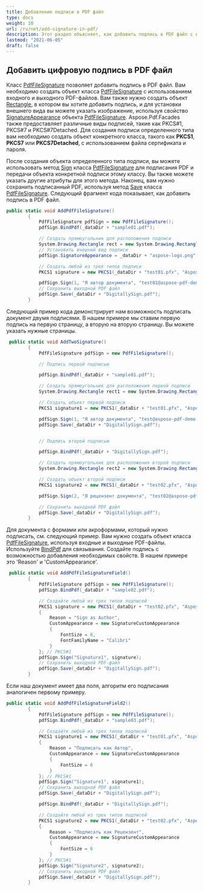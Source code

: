 ```yaml
---
title: Добавление подписи в PDF файл
type: docs
weight: 10
url: /ru/net/add-signature-in-pdf/
description: Этот раздел объясняет, как добавить подпись в PDF файл с использованием класса PdfFileSignature.
lastmod: "2021-06-05"
draft: false
---
```


## Добавить цифровую подпись в PDF файл

Класс [PdfFileSignature](https://reference.aspose.com/pdf/net/aspose.pdf.facades/pdffilesignature) позволяет добавить подпись в PDF файл. Вам необходимо создать объект класса [PdfFileSignature](https://reference.aspose.com/pdf/net/aspose.pdf.facades/pdffilesignature) с использованием входного и выходного PDF-файлов. Вам также нужно создать объект [Rectangle](https://reference.aspose.com/pdf/net/aspose.pdf/rectangle), в котором вы хотите добавить подпись, и для установки внешнего вида вы можете указать изображение, используя свойство [SignatureAppearance](https://reference.aspose.com/pdf/net/aspose.pdf.facades/pdffilesignature/properties/signatureappearance) объекта [PdfFileSignature](https://reference.aspose.com/pdf/net/aspose.pdf.facades/pdffilesignature). Aspose.Pdf.Facades также предоставляет различные виды подписей, такие как PKCS#1, PKCS#7 и PKCS#7Detached. Для создания подписи определенного типа вам необходимо создать объект конкретного класса, такого как **PKCS1**, **PKCS7** или **PKCS7Detached**, с использованием файла сертификата и пароля.

После создания объекта определенного типа подписи, вы можете использовать метод [Sign](https://reference.aspose.com/pdf/net/aspose.pdf.facades/pdffilesignature/methods/sign/index) класса [PdfFileSignature](https://reference.aspose.com/pdf/net/aspose.pdf.facades/pdffilesignature) для подписания PDF и передачи объекта конкретной подписи этому классу. Вы также можете указать другие атрибуты для этого метода. Наконец, вам нужно сохранить подписанный PDF, используя метод [Save](https://reference.aspose.com/pdf/net/aspose.pdf/document/methods/save/index) класса [PdfFileSignature](https://reference.aspose.com/pdf/net/aspose.pdf.facades/pdffilesignature). Следующий фрагмент кода показывает, как добавить подпись в PDF файл.

```csharp
public static void AddPdfFileSignature()
        {
            PdfFileSignature pdfSign = new PdfFileSignature();
            pdfSign.BindPdf(_dataDir + "sample01.pdf");

            // Создать прямоугольник для расположения подписи
            System.Drawing.Rectangle rect = new System.Drawing.Rectangle(10, 10, 300, 50);
            // Установить внешний вид подписи
            pdfSign.SignatureAppearance = _dataDir + "aspose-logo.png";

            // Создать любой из трех типов подписи
            PKCS1 signature = new PKCS1(_dataDir + "test01.pfx", "Aspose2021"); // PKCS#1

            pdfSign.Sign(1, "Я автор документа", "test01@aspose-pdf-demo.local", "Aspose Pdf Demo, Австралия", true, rect, signature);
            // Сохранить выходной PDF файл
            pdfSign.Save(_dataDir + "DigitallySign.pdf");
        }
```
Следующий пример кода демонстрирует нам возможность подписать документ двумя подписями. В нашем примере мы ставим первую подпись на первую страницу, а вторую на вторую страницу. Вы можете указать нужные страницы.

```csharp
 public static void AddTwoSignature()
        {
            PdfFileSignature pdfSign = new PdfFileSignature();

            // Подпись первой подписью

            pdfSign.BindPdf(_dataDir + "sample01.pdf");

            // Создать прямоугольник для расположения первой подписи
            System.Drawing.Rectangle rect1 = new System.Drawing.Rectangle(10, 10, 300, 50);

            // Создать объект первой подписи
            PKCS1 signature1 = new PKCS1(_dataDir + "test01.pfx", "Aspose2021"); // PKCS#1

            pdfSign.Sign(1, "Я автор документа", "test@aspose-pdf-demo.local", "Aspose Pdf Demo, Австралия", true, rect1, signature1);
            pdfSign.Save(_dataDir + "DigitallySign.pdf");


            // Подпись второй подписью

            pdfSign.BindPdf(_dataDir + "DigitallySign.pdf");

            // Создать прямоугольник для расположения второй подписи
            System.Drawing.Rectangle rect2 = new System.Drawing.Rectangle(10, 10, 300, 50);

            // Создать объект второй подписи
            PKCS1 signature2 = new PKCS1(_dataDir + "test02.pfx", "Aspose2021"); // PKCS#1

            pdfSign.Sign(2, "Я рецензент документа", "test02@aspose-pdf-demo.local", "Aspose Pdf Demo, Австралия", true, rect2, signature2);

            // Сохранить выходной PDF файл
            pdfSign.Save(_dataDir + "DigitallySign.pdf");
        }
```

Для документа с формами или акроформами, который нужно подписать, см. следующий пример. 
Вам нужно создать объект класса [PdfFileSignature](https://reference.aspose.com/pdf/net/aspose.pdf.facades/pdffilesignature), используя входные и выходные PDF-файлы. Используйте [BindPdf](https://reference.aspose.com/pdf/net/aspose.pdf.facades.pdffilesignature/bindpdf/methods/1) для связывания. Создайте подпись с возможностью добавления необходимых свойств. В нашем примере это 'Reason' и 'CustomAppearance'.

```csharp
 public static void AddPdfFileSignatureField()
        {
            PdfFileSignature pdfSign = new PdfFileSignature();
            pdfSign.BindPdf(_dataDir + "sample02.pdf");

            // Создайте любой из трех типов подписей
            PKCS1 signature = new PKCS1(_dataDir + "test02.pfx", "Aspose2021")
            {
                Reason = "Sign as Author",
                CustomAppearance = new SignatureCustomAppearance
                {
                    FontSize = 6,
                    FontFamilyName = "Calibri"
                }
            }; // PKCS#1
            pdfSign.Sign("Signature1", signature);
            // Сохранить выходной PDF-файл
            pdfSign.Save(_dataDir + "DigitallySign.pdf");
        }
```

Если наш документ имеет два поля, алгоритм его подписания аналогичен первому примеру.

```csharp
public static void AddPdfFileSignatureField2()
        {
            PdfFileSignature pdfSign = new PdfFileSignature();
            pdfSign.BindPdf(_dataDir + "sample03.pdf");

            // Создайте любой из трех типов подписей
            PKCS1 signature1 = new PKCS1(_dataDir + "test01.pfx", "Aspose2021")
            {
                Reason = "Подписать как Автор",
                CustomAppearance = new SignatureCustomAppearance
                {
                    FontSize = 6
                }
            }; // PKCS#1
            pdfSign.Sign("Signature1", signature1);
            // Сохранить выходной PDF файл
            pdfSign.Save(_dataDir + "DigitallySign.pdf");

            pdfSign.BindPdf(_dataDir + "DigitallySign.pdf");

            // Создайте любой из трех типов подписей
            PKCS1 signature2 = new PKCS1(_dataDir + "test02.pfx", "Aspose2021")
            {
                Reason = "Подписать как Рецензент",
                CustomAppearance = new SignatureCustomAppearance
                {
                    FontSize = 6
                }
            }; // PKCS#1
            pdfSign.Sign("Signature2", signature2);
            // Сохранить выходной PDF файл
            pdfSign.Save(_dataDir + "DigitallySign.pdf");
        }
```
